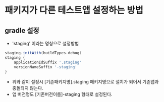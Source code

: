 # 패키지가 다른 테스트앱 설정하는 방법

## gradle 설정
* 'staging' 이라는 명칭으로 설정방법
```Groovy
staging.initWith(buildTypes.debug)
staging {
	applicationIdSuffix '.staging'	
	versionNameSuffix '-staging'
}
```
 * 위와 같이 설정시 [기존패키지명].staging 패키지명으로 설치가 되어서 기존앱과 충돌되지 않는다.
 * 앱 버전명도 [기존버전이름]-staging 형태로 설정된다.